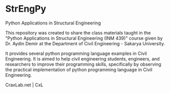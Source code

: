 # StrEngPy
Python Applications in Structural Engineering

This repository was created to share the class materials taught in the "Python Applications in Structural Engineering (INM 439)" course given by Dr. Aydin Demir at the Department of Civil Engineering - Sakarya University.

It provides several python programming language examples in Civil Engineering. It is aimed to help civil engineering students, engineers, and researchers to improve their programming skills, specifically by observing the practical implementation of python programming language in Civil Engineering.

CraxLab.net | CxL
